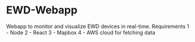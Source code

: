 # EWD-Webapp
Webapp to monitor and visualize EWD devices in real-time.
Requirements
1 - Node
2 - React
3 - Mapbox
4 - AWS cloud for fetching data
